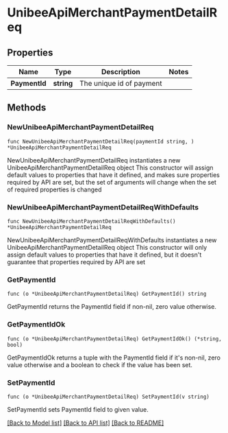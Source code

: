 # UnibeeApiMerchantPaymentDetailReq

## Properties

Name | Type | Description | Notes
------------ | ------------- | ------------- | -------------
**PaymentId** | **string** | The unique id of payment | 

## Methods

### NewUnibeeApiMerchantPaymentDetailReq

`func NewUnibeeApiMerchantPaymentDetailReq(paymentId string, ) *UnibeeApiMerchantPaymentDetailReq`

NewUnibeeApiMerchantPaymentDetailReq instantiates a new UnibeeApiMerchantPaymentDetailReq object
This constructor will assign default values to properties that have it defined,
and makes sure properties required by API are set, but the set of arguments
will change when the set of required properties is changed

### NewUnibeeApiMerchantPaymentDetailReqWithDefaults

`func NewUnibeeApiMerchantPaymentDetailReqWithDefaults() *UnibeeApiMerchantPaymentDetailReq`

NewUnibeeApiMerchantPaymentDetailReqWithDefaults instantiates a new UnibeeApiMerchantPaymentDetailReq object
This constructor will only assign default values to properties that have it defined,
but it doesn't guarantee that properties required by API are set

### GetPaymentId

`func (o *UnibeeApiMerchantPaymentDetailReq) GetPaymentId() string`

GetPaymentId returns the PaymentId field if non-nil, zero value otherwise.

### GetPaymentIdOk

`func (o *UnibeeApiMerchantPaymentDetailReq) GetPaymentIdOk() (*string, bool)`

GetPaymentIdOk returns a tuple with the PaymentId field if it's non-nil, zero value otherwise
and a boolean to check if the value has been set.

### SetPaymentId

`func (o *UnibeeApiMerchantPaymentDetailReq) SetPaymentId(v string)`

SetPaymentId sets PaymentId field to given value.



[[Back to Model list]](../README.md#documentation-for-models) [[Back to API list]](../README.md#documentation-for-api-endpoints) [[Back to README]](../README.md)



